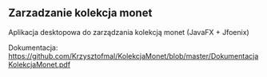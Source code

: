 ## Zarzadzanie kolekcja monet

Aplikacja desktopowa do zarządzania kolekcją monet (JavaFX + Jfoenix)

Dokumentacja:
https://github.com/Krzysztofmal/KolekcjaMonet/blob/master/DokumentacjaKolekcjaMonet.pdf
